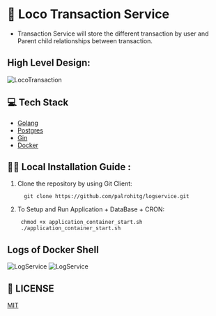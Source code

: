 # :metal:	Loco Transaction Service 
- Transaction Service will store the different transaction  by user and Parent child relationships between transaction.



## High Level Design:
![LocoTransaction](https://github.com/palrohitg/Machine-Coding/assets/40069230/49cbbdb0-df8a-4f22-bbfe-fd82c12bce8e)

## :computer: Tech Stack

* [Golang](https://go.dev/)
* [Postgres](https://www.mysql.com/)
* [Gin](https://gin-gonic.com/)
* [Docker](https://www.docker.com/)



## :running_woman: Local Installation Guide :

1. Clone the repository by using Git Client:

         git clone https://github.com/palrohitg/logservice.git

2. To Setup and Run Application + DataBase + CRON:

        chmod +x application_container_start.sh
        ./application_container_start.sh



## Logs of Docker Shell
![LogService](https://github.com/palrohitg/Machine-Coding/assets/40069230/22c4e7d4-9c8b-46ec-bc3e-f22482b5b6fe)
![LogService](https://github.com/palrohitg/Machine-Coding/assets/40069230/be1869c0-ff97-4fbf-9b72-cc5e7cfbe126)

## 📜 LICENSE

[MIT](https://github.com/palrohitg/logservice.git) 